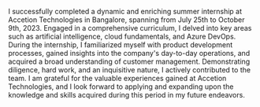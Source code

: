 I successfully completed a dynamic and enriching summer internship at Accetion Technologies in Bangalore, spanning from July 25th to October 9th, 2023. Engaged in a comprehensive curriculum, I delved into key areas such as artificial intelligence, cloud fundamentals, and Azure DevOps. During the internship, I familiarized myself with product development processes, gained insights into the company's day-to-day operations, and acquired a broad understanding of customer management. Demonstrating diligence, hard work, and an inquisitive nature, I actively contributed to the team. I am grateful for the valuable experiences gained at Accetion Technologies, and I look forward to applying and expanding upon the knowledge and skills acquired during this period in my future endeavors.

